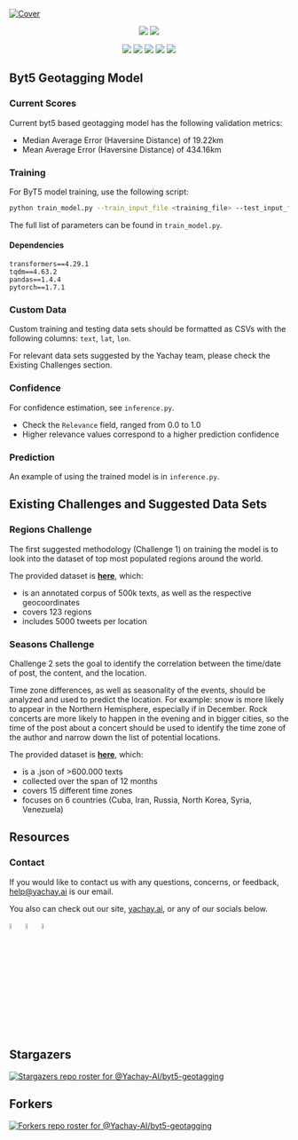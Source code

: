 [![Cover](https://user-images.githubusercontent.com/29067628/197814413-90cc6585-4580-48a8-88e4-ee2413198a09.png)](https://www.yachay.ai/) 

<p align="center">
<a href="https://twitter.com/YachayAi"><img src="https://img.shields.io/badge/Follow%20us-%40YachayAi-blue?style=plastic&logo=twitter"></img></a>
<a href="https://www.reddit.com/user/yachay_ai"><img src="https://img.shields.io/badge/Follow%20us-u%2Fyachay__ai-orange?style=plastic&logo=reddit"></img></a>
</p> 

<p align="center">
<a href="https://github.com/Yachay-AI/byt5-geotagging/stargazers"><img src="https://badgen.net/github/stars/Yachay-AI/byt5-geotagging"></img></a>
<a href="https://github.com/Yachay-AI/byt5-geotagging/forks"><img src="https://badgen.net/github/forks/Yachay-AI/byt5-geotagging"></img></a>
<a href="https://github.com/Yachay-AI/byt5-geotagging/contributors"><img src="https://badgen.net/github/contributors/Yachay-AI/byt5-geotagging"></img></a>
<a href="https://github.com/Yachay-AI/byt5-geotagging/issues"><img src="https://badgen.net/github/issues/Yachay-AI/byt5-geotagging"></img></a>
<a href="https://github.com/Yachay-AI/byt5-geotagging/blob/master/LICENSE.md"><img src="https://badgen.net/github/license/Yachay-AI/byt5-geotagging"></img></a>
</p> 

## Byt5 Geotagging Model
### Current Scores
Current byt5 based geotagging model has the following validation metrics:
- Median Average Error (Haversine Distance) of 19.22km
- Mean Average Error (Haversine Distance) of 434.16km 

### Training 
For ByT5 model training, use the following script:

```bash
python train_model.py --train_input_file <training_file> --test_input_file <test_file> --do_train true --do_test true --load_clustering .
```

The full list of parameters can be found in `train_model.py`.

#### Dependencies
```
transformers==4.29.1
tqdm==4.63.2
pandas==1.4.4
pytorch==1.7.1
```

### Custom Data 
Custom training and testing data sets should be formatted as CSVs with the following columns: `text`, `lat`, `lon`.

For relevant data sets suggested by the Yachay team, please check the Existing Challenges section.

### Confidence 
For confidence estimation, see `inference.py`. 
- Check the `Relevance` field, ranged from 0.0 to 1.0 
- Higher relevance values correspond to a higher prediction confidence

### Prediction 
An example of using the trained model is in `inference.py`.

## Existing Challenges and Suggested Data Sets
### Regions Challenge 

The first suggested methodology (Challenge 1) on training the model is to look into the dataset of top most populated regions around the world.

The provided dataset is **[here](https://drive.google.com/file/d/1thkE-hgT3sDtZqILZH17Hyayy0hkk_jh/view?usp=share_link)**, which:

- is an annotated corpus of 500k texts, as well as the respective geocoordinates
- covers 123 regions
- includes 5000 tweets per location

### Seasons Сhallenge

Challenge 2 sets the goal to identify the correlation between the time/date of post, the content, and the location. 

Time zone differences, as well as seasonality of the events, should be analyzed and used to predict the location. For example: snow is more likely to appear in the Northern Hemisphere, especially if in December. Rock concerts are more likely to happen in the evening and in bigger cities, so the time of the post about a concert should be used to identify the time zone of the author and narrow down the list of potential locations.


The provided dataset is **[here](https://drive.google.com/drive/folders/1P2QUGFBKaqdpZ4xAHmJMe2I57I94MJyO?usp=sharing)**, which:
- is a .json of >600.000 texts 
- collected over the span of 12 months
- covers 15 different time zones 
- focuses on 6 countries (Cuba, Iran, Russia, North Korea, Syria, Venezuela)

## Resources
### Contact 

If you would like to contact us with any questions, concerns, or feedback, help@yachay.ai is our email.

You also can check out our site, [yachay.ai](https://www.yachay.ai/), or any of our socials below.


<a href="https://discord.gg/msWFtcfmwe"><img src="https://cdn-icons-png.flaticon.com/512/3670/3670157.png" width=5% height=5%></img></a>     <a href="https://twitter.com/YachayAi"><img src="https://cdn-icons-png.flaticon.com/128/3670/3670151.png" width=5% height=5%></img></a>     <a href="https://www.reddit.com/user/yachay_ai"><img src="https://cdn-icons-png.flaticon.com/512/3670/3670226.png" width=5% height=5%></img></a>

## Stargazers 
[![Stargazers repo roster for @Yachay-AI/byt5-geotagging](https://reporoster.com/stars/Yachay-AI/byt5-geotagging)](https://github.com/Yachay-AI/byt5-geotagging/stargazers)
## Forkers
[![Forkers repo roster for @Yachay-AI/byt5-geotagging](https://reporoster.com/forks/Yachay-AI/byt5-geotagging)](https://github.com/Yachay-AI/byt5-geotagging/network/members)

